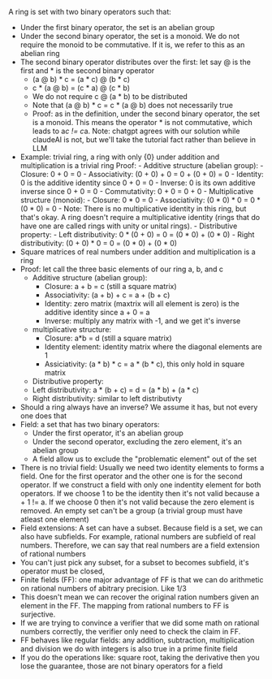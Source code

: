 A ring is set with two binary operators such that:
  - Under the first binary operator, the set is an abelian group
  - Under the second binary operator, the set is a monoid. We do not require the monoid to be commutative. If it is, we refer
to this as an abelian ring
  - The second binary operator distributes over the first: let say @ is the first and * is the second binary operator
    - (a @ b) * c = (a * c) @ (b * c)
    - c * (a @ b) = (c * a) @ (c * b)
    - We do not require c @ (a * b) to be distributed
    - Note that (a @ b) * c = c * (a @ b) does not necessarily true
    - Proof: as in the definition, under the second binary operator, the set is a monoid. This means the operator * is not
commutative, which leads to a*c != c*a. Note: chatgpt agrees with our solution while claudeAI is not, but we'll take the tutorial fact rather than believe in LLM
- Example: trivial ring, a ring with only {0} under addition and multiplication is a trivial ring
    Proof:
      - Additive structure (abelian group):
        - Closure: 0 + 0 = 0
        - Associativity: (0 + 0) + 0 = 0 + (0 + 0) = 0
        - Identity: 0 is the additive identity since 0 + 0 = 0
        - Inverse: 0 is its own additive inverse since 0 + 0 = 0
      - Commutativity: 0 + 0 = 0 + 0
        - Multiplicative structure (monoid):
        - Closure: 0 * 0 = 0
      - Associativity: (0 * 0) * 0 = 0 * (0 * 0) = 0
        - Note: There is no multiplicative identity in this ring, but that's okay. A ring doesn't require a multiplicative identity (rings that do have one are called rings with unity or unital rings).
      - Distributive property:
        - Left distributivity: 0 * (0 + 0) = 0 = (0 * 0) + (0 * 0)
        - Right distributivity: (0 + 0) * 0 = 0 = (0 * 0) + (0 * 0)
- Square matrices of real numbers under addition and multiplication is a ring
- Proof: let call the three basic elements of our ring a, b, and c 
  - Additive structure (abelian group):
    - Closure: a + b = c (still a square matrix)
    - Associativity: (a + b) + c = a + (b + c)
    - Identity: zero matrix (maxtrix will all element is zero) is the additive identity since a + 0 = a
    - Inverse: multiply any matrix with -1, and we get it's inverse
  - multiplicative structure:
    - Closure: a*b = d (still a square matrix)
    - Identity element: identity matrix where the diagonal elements are 1
    - Assiciativity: (a * b) * c = a * (b * c), this only hold in square matrix
  - Distributive property:
  - Left distributivity: a * (b + c) = d = (a * b) + (a * c)
  - Right distributivity: similar to left distributivty
- Should a ring always have an inverse? We assume it has, but not every one does that
- Field: a set that has two binary operators:
  - Under the first operator, it's an abelian group
  - Under the second operator, excluding the zero element, it's an abelian group
  - A field allow us to exclude the "problematic element" out of the set
- There is no trivial field: Usually we need two identity elements to forms a field. One for the first operator and the
other one is for the second operator. If we construct a field with only one indentity element for both operators. If we choose 1
to be the identity then it's not valid because a + 1 != a. If we choose 0 then it's not valid because the zero element is removed.
An empty set can't be a group (a trivial group must have atleast one element)
- Field extensions: A set can have a subset. Because field is a set, we can also have subfields. For example, rational
numbers are subfield of real numbers. Therefore, we can say that real numbers are a field extension of rational numbers 
- You can't just pick any subset, for a subset to becomes subfield, it's operator must be closed,
- Finite fields (FF): one major advantage of FF is that we can do arithmetic on rational numbers of abitrary precision. Like 1/3
- This doesn't mean we can recover the original ration numbers given an element in the FF. The mapping from rational numbers
to FF is surjective.
- If we are trying to convince a verifier that we did some math on rational numbers correctly, the verifier only need to 
check the claim in FF.
- FF behaves like regular fields: any addition, subtraction, multiplication and division we do with integers is also true
in a prime finite field
- If you do the operations like: square root, taking the derivative then you lose the guarantee, those are not binary
operators for a field